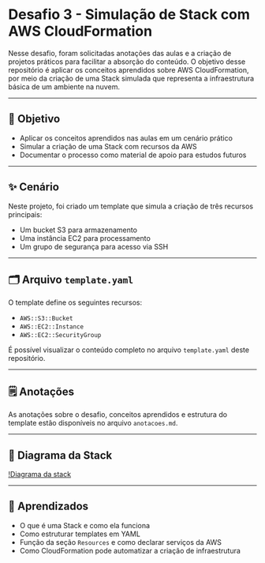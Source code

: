 # Desafio 3 - Simulação de Stack com AWS CloudFormation

Nesse desafio, foram solicitadas anotações das aulas e a criação de projetos práticos para facilitar a absorção do conteúdo. O objetivo desse repositório é aplicar os conceitos aprendidos sobre AWS CloudFormation, por meio da criação de uma Stack simulada que representa a infraestrutura básica de um ambiente na nuvem.

---

## 🎯 Objetivo

- Aplicar os conceitos aprendidos nas aulas em um cenário prático
- Simular a criação de uma Stack com recursos da AWS
- Documentar o processo como material de apoio para estudos futuros

---

## ✨ Cenário 

Neste projeto, foi criado um template que simula a criação de três recursos principais:

- Um bucket S3 para armazenamento
- Uma instância EC2 para processamento
- Um grupo de segurança para acesso via SSH

---

## 🗂 Arquivo `template.yaml`

O template define os seguintes recursos:

- `AWS::S3::Bucket`
- `AWS::EC2::Instance`
- `AWS::EC2::SecurityGroup`

É possível visualizar o conteúdo completo no arquivo `template.yaml` deste repositório.

---

## 🗒 Anotações

As anotações sobre o desafio, conceitos aprendidos e estrutura do template estão disponíveis no arquivo `anotacoes.md`.

---

## 📁 Diagrama da Stack 

[!Diagrama da stack](desafio3.png)

---

## 📝 Aprendizados

- O que é uma Stack e como ela funciona
- Como estruturar templates em YAML
- Função da seção `Resources` e como declarar serviços da AWS
- Como CloudFormation pode automatizar a criação de infraestrutura
